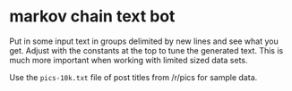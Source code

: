 # markov chain text bot
Put in some input text in groups delimited by new lines and see what you get.
Adjust with the constants at the top to tune the generated text.
This is much more important when working with limited sized data sets.

Use the `pics-10k.txt` file of post titles from /r/pics for sample data.

